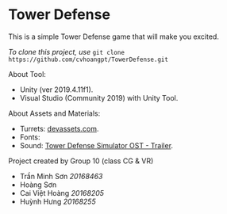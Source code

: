 # Tower Defense
This is a simple Tower Defense game that will make you excited.

*To clone this project, use* `git clone https://github.com/cvhoangpt/TowerDefense.git`

About Tool:
- Unity (ver 2019.4.11f1).
- Visual Studio (Community 2019) with Unity Tool.

About Assets and Materials: 
- Turrets: [devassets.com](https://devassets.com/assets/tower-defense-assets/).
- Fonts:
- Sound: [Tower Defense Simulator OST - Trailer](https://youtu.be/4fnCBAAeGMM).

Project created by Group 10 (class CG & VR)
- Trần Minh Sơn *20168463*
- Hoàng Sơn
- Cai Việt Hoàng *20168205*
- Huỳnh Hưng *20168255*